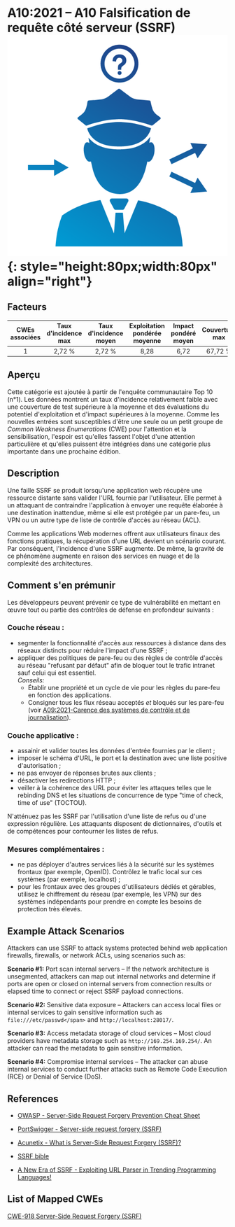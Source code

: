 # A10:2021 – A10 Falsification de requête côté serveur (SSRF)    ![icon](assets/TOP_10_Icons_Final_SSRF.png){: style="height:80px;width:80px" align="right"}

## Facteurs

| CWEs associées | Taux d'incidence max | Taux d'incidence moyen | Exploitation pondérée moyenne | Impact pondéré moyen | Couverture max | Couverture moyenne | Nombre total d'occurrences | Nombre total de CVEs |
|:--------------:|:--------------------:|:----------------------:|:-----------------------------:|:--------------------:|:--------------:|:------------------:|:--------------------------:|:--------------------:|
|       1        |        2,72 %        |         2,72 %         |             8,28              |         6,72         |    67,72 %     |      67,72 %       |           9 503            |         385          |

## Aperçu

Cette catégorie est ajoutée à partir de l'enquête communautaire Top 10 (n°1). Les données montrent un taux d'incidence relativement faible avec une couverture de test supérieure à la moyenne et des évaluations du potentiel d'exploitation et d'impact supérieures à la moyenne. Comme les nouvelles entrées sont susceptibles d'être une seule ou un petit groupe de *Common Weakness Enumerations* (CWE) pour l'attention et la sensibilisation, l'espoir est qu'elles fassent l'objet d'une attention particulière et qu'elles puissent être intégrées dans une catégorie plus importante dans une prochaine édition.

## Description 

Une faille SSRF se produit lorsqu'une application web récupère une ressource distante sans valider l'URL fournie par l'utilisateur. Elle permet à un attaquant de contraindre l'application à envoyer une requête élaborée à une destination inattendue, même si elle est protégée par un pare-feu, un VPN ou un autre type de liste de contrôle d'accès au réseau (ACL).

Comme les applications Web modernes offrent aux utilisateurs finaux des fonctions pratiques, la récupération d'une URL devient un scénario courant. Par conséquent, l'incidence d'une SSRF augmente. De même, la gravité de ce phénomène augmente en raison des services en nuage et de la complexité des architectures.

## Comment s'en prémunir

Les développeurs peuvent prévenir ce type de vulnérabilité en mettant en œuvre tout ou partie des contrôles de défense en profondeur suivants :

### **Couche réseau :**

- segmenter la fonctionnalité d'accès aux ressources à distance dans des réseaux distincts pour réduire l'impact d'une SSRF ;
- appliquer des politiques de pare-feu ou des règles de contrôle d'accès au réseau "refusant par défaut" afin de bloquer tout le trafic intranet sauf celui qui est essentiel.<br/> 
    *Conseils:*<br> 
    - Établir une propriété et un cycle de vie pour les règles du pare-feu en fonction des applications.<br/>
    - Consigner tous les flux réseau acceptés *et* bloqués sur les pare-feu (voir [A09:2021-Carence des systèmes de contrôle et de journalisation](A09_2021-Security_Logging_and_Monitoring_Failures.md)).

### **Couche applicative :**

- assainir et valider toutes les données d'entrée fournies par le client ;
- imposer le schéma d'URL, le port et la destination avec une liste positive d'autorisation ;
- ne pas envoyer de réponses brutes aux clients ;
- désactiver les redirections HTTP ;
- veiller à la cohérence des URL pour éviter les attaques telles que le rebinding DNS et les situations de concurrence de type "time of check, time of use" (TOCTOU).

N'atténuez pas les SSRF par l'utilisation d'une liste de refus ou d'une expression régulière. Les attaquants disposent de dictionnaires, d'outils et de compétences pour contourner les listes de refus.

### **Mesures complémentaires :**

- ne pas déployer d'autres services liés à la sécurité sur les systèmes frontaux (par exemple, OpenID). Contrôlez le trafic local sur ces systèmes (par exemple, localhost) ;
- pour les frontaux avec des groupes d'utilisateurs dédiés et gérables, utilisez le chiffrement du réseau (par exemple, les VPN) sur des systèmes indépendants pour prendre en compte les besoins de protection très élevés.

## Example Attack Scenarios

Attackers can use SSRF to attack systems protected behind web
application firewalls, firewalls, or network ACLs, using scenarios such
as:

**Scenario #1:** Port scan internal servers – If the network architecture
is unsegmented, attackers can map out internal networks and determine if
ports are open or closed on internal servers from connection results or
elapsed time to connect or reject SSRF payload connections.

**Scenario #2:** Sensitive data exposure – Attackers can access local 
files or internal services to gain sensitive information such
as `file:///etc/passwd</span>` and `http://localhost:28017/`.

**Scenario #3:** Access metadata storage of cloud services – Most cloud
providers have metadata storage such as `http://169.254.169.254/`. An
attacker can read the metadata to gain sensitive information.

**Scenario #4:** Compromise internal services – The attacker can abuse
internal services to conduct further attacks such as Remote Code
Execution (RCE) or Denial of Service (DoS).

## References

-   [OWASP - Server-Side Request Forgery Prevention Cheat
    Sheet](https://cheatsheetseries.owasp.org/cheatsheets/Server_Side_Request_Forgery_Prevention_Cheat_Sheet.html)

-   [PortSwigger - Server-side request forgery
    (SSRF)](https://portswigger.net/web-security/ssrf)

-   [Acunetix - What is Server-Side Request Forgery
    (SSRF)?](https://www.acunetix.com/blog/articles/server-side-request-forgery-vulnerability/)

-   [SSRF
    bible](https://cheatsheetseries.owasp.org/assets/Server_Side_Request_Forgery_Prevention_Cheat_Sheet_SSRF_Bible.pdf)

-   [A New Era of SSRF - Exploiting URL Parser in Trending Programming
    Languages!](https://www.blackhat.com/docs/us-17/thursday/us-17-Tsai-A-New-Era-Of-SSRF-Exploiting-URL-Parser-In-Trending-Programming-Languages.pdf)

## List of Mapped CWEs

[CWE-918 Server-Side Request Forgery (SSRF)](https://cwe.mitre.org/data/definitions/918.html)

